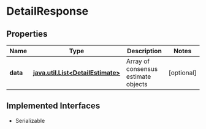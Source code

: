 

# DetailResponse


## Properties

Name | Type | Description | Notes
------------ | ------------- | ------------- | -------------
**data** | [**java.util.List&lt;DetailEstimate&gt;**](DetailEstimate.md) | Array of consensus estimate objects |  [optional]


## Implemented Interfaces

* Serializable


